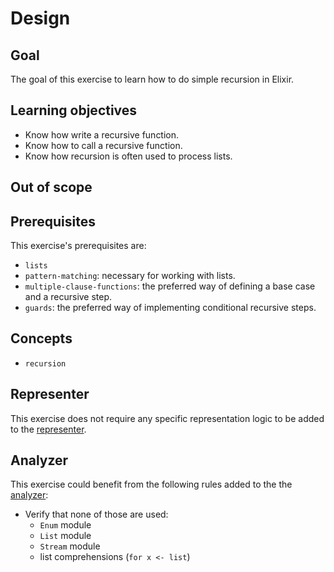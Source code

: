 # Design

## Goal

The goal of this exercise to learn how to do simple recursion in Elixir.

## Learning objectives

- Know how write a recursive function.
- Know how to call a recursive function.
- Know how recursion is often used to process lists.

## Out of scope

## Prerequisites

This exercise's prerequisites are:

- `lists`
- `pattern-matching`: necessary for working with lists.
- `multiple-clause-functions`: the preferred way of defining a base case and a recursive step.
- `guards`: the preferred way of implementing conditional recursive steps.

## Concepts

- `recursion`

## Representer

This exercise does not require any specific representation logic to be added to the [representer][representer].

## Analyzer

This exercise could benefit from the following rules added to the the [analyzer][analyzer]:

- Verify that none of those are used:
  - `Enum` module
  - `List` module
  - `Stream` module
  - list comprehensions (`for x <- list`)

[analyzer]: https://github.com/exercism/elixir-analyzer
[representer]: https://github.com/exercism/elixir-representer

